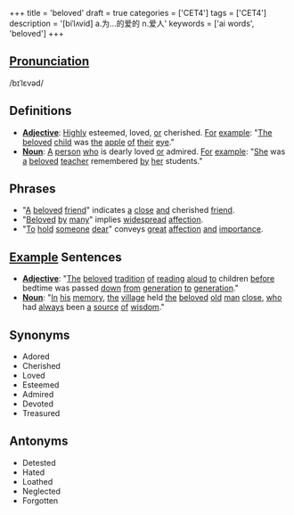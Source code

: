 +++
title = 'beloved'
draft = true
categories = ['CET4']
tags = ['CET4']
description = '[biˈlʌvid] a.为…的爱的 n.爱人'
keywords = ['ai words', 'beloved']
+++

## [Pronunciation](/en/post/pronunciation/)
/bɪˈlɛvəd/

## Definitions
- **[Adjective](/en/post/adjective/)**: [Highly](/en/post/highly/) esteemed, loved, [or](/en/post/or/) cherished. [For](/en/post/for/) [example](/en/post/example/): "[The](/en/post/the/) [beloved](/en/post/beloved/) [child](/en/post/child/) was [the](/en/post/the/) [apple](/en/post/apple/) [of](/en/post/of/) [their](/en/post/their/) [eye](/en/post/eye/)."
- **[Noun](/en/post/noun/)**: [A](/en/post/a/) [person](/en/post/person/) [who](/en/post/who/) is dearly loved [or](/en/post/or/) admired. [For](/en/post/for/) [example](/en/post/example/): "[She](/en/post/she/) was [a](/en/post/a/) [beloved](/en/post/beloved/) [teacher](/en/post/teacher/) remembered [by](/en/post/by/) [her](/en/post/her/) students."

## Phrases
- "[A](/en/post/a/) [beloved](/en/post/beloved/) [friend](/en/post/friend/)" indicates [a](/en/post/a/) [close](/en/post/close/) [and](/en/post/and/) cherished [friend](/en/post/friend/).
- "[Beloved](/en/post/beloved/) [by](/en/post/by/) [many](/en/post/many/)" implies [widespread](/en/post/widespread/) [affection](/en/post/affection/).
- "[To](/en/post/to/) [hold](/en/post/hold/) [someone](/en/post/someone/) [dear](/en/post/dear/)" conveys [great](/en/post/great/) [affection](/en/post/affection/) [and](/en/post/and/) [importance](/en/post/importance/).

## [Example](/en/post/example/) Sentences
- **[Adjective](/en/post/adjective/)**: "[The](/en/post/the/) [beloved](/en/post/beloved/) [tradition](/en/post/tradition/) [of](/en/post/of/) [reading](/en/post/reading/) [aloud](/en/post/aloud/) [to](/en/post/to/) children [before](/en/post/before/) bedtime was passed [down](/en/post/down/) [from](/en/post/from/) [generation](/en/post/generation/) [to](/en/post/to/) [generation](/en/post/generation/)."
- **[Noun](/en/post/noun/)**: "[In](/en/post/in/) [his](/en/post/his/) [memory](/en/post/memory/), [the](/en/post/the/) [village](/en/post/village/) held [the](/en/post/the/) [beloved](/en/post/beloved/) [old](/en/post/old/) [man](/en/post/man/) [close](/en/post/close/), [who](/en/post/who/) had [always](/en/post/always/) been [a](/en/post/a/) [source](/en/post/source/) [of](/en/post/of/) [wisdom](/en/post/wisdom/)."

## Synonyms
- Adored
- Cherished
- Loved
- Esteemed
- Admired
- Devoted
- Treasured

## Antonyms
- Detested
- Hated
- Loathed
- Neglected
- Forgotten
